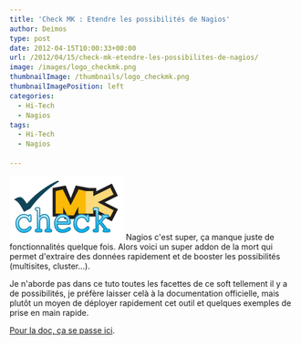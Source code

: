```yaml
---
title: 'Check MK : Etendre les possibilités de Nagios'
author: Deimos
type: post
date: 2012-04-15T10:00:33+00:00
url: /2012/04/15/check-mk-etendre-les-possibilites-de-nagios/
image: /images/logo_checkmk.png
thumbnailImage: /thumbnails/logo_checkmk.png
thumbnailImagePosition: left
categories:
  - Hi-Tech
  - Nagios
tags:
  - Hi-Tech
  - Nagios

---
```

![Check_mk_logo](/images/logo_checkmk.png)
Nagios c'est super, ça manque juste de fonctionnalités quelque fois. Alors voici un super addon de la mort qui permet d'extraire des données rapidement et de booster les possibilités (multisites, cluster...).

Je n'aborde pas dans ce tuto toutes les facettes de ce soft tellement il y a de possibilités, je préfère laisser celà à la documentation officielle, mais plutôt un moyen de déployer rapidement cet outil et quelques exemples de prise en main rapide.

[Pour la doc, ça se passe ici](http://wiki.deimos.fr/Check_MK_:_Collecter_facilement_des_infos_Nagios_et_%C3%A9tendez_ses_possibilit%C3%A9s).